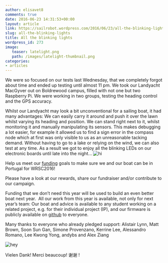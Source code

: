 ```yaml
---
author: elisavet8
comments: true
date: 2016-06-23 14:31:53+00:00
layout: article
link: https://sailrobot.wordpress.com/2016/06/23/all-the-blinking-lights/
slug: all-the-blinking-lights
title: All the blinking lights
wordpress_id: 273
image:
   teaser: latelight.png
   path: /images/latelight-thumbnail.png
categories:
- articles
---
```


We were so focused on our tests last Wednesday, that we completely forgot about time and ended up testing until almost 11 pm. We took our Landyacht MacGyver out on Boldrewood campus, filled with not one but two Raspberry Pi. We were working in two groups, testing the heading control and the GPS accuracy.

Whilst our Landyacht may look a bit unconventional for a sailing boat, it had many advantages: We can easily carry it around and push it over the lawn whilst varying its heading and position. We can stand right next to it, whilst monitoring it and manually manipulating its sensors. This makes debugging a lot easier, for example it allowed us to find a sign error in the compass node which at first was only visible to us as an unreasonable tacking demand. Without having to go to a lake or relying on the wind, we can also test at any time. As a result we got to enjoy all the blinking LEDs on our electronic boards until late into the night...
![hi](https://sailrobot.files.wordpress.com/2016/06/hi.jpg)

Help us meet our [funding](https://southampton.hubbub.net/p/sailrobot/dashboard/) goals to make sure we and our boat can be in Portugal for WRSC2016!

Please have a look at our rewards, share our fundraiser and/or contribute to our campaign.

Funding that we don’t need this year will be used to build an even better boat next year.  All our work from this year is available, not only for next year’s team: Our boat and advice is available to any student working on a related project, e.g. for their individual project (IP), and our firmware is publicly available on [github](https://github.com/Maritime-Robotics-Student-Society/sailing-robot) to everyone.

Many thanks to everyone who already pledged support: Alistair Lynn, Matt Brown, Soon Sun Gan, Simone Provenzano, Kerrine Lee, Alessandro Romano, Lee Kwong Yong, andybs and Alex Ziang

![hey](https://sailrobot.files.wordpress.com/2016/06/hey.jpg)

Vielen Dank! Merci beaucoup! 谢谢 !
